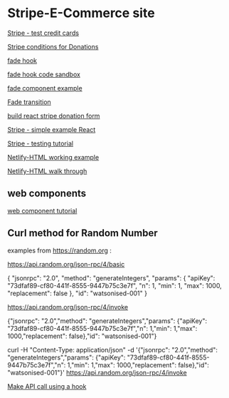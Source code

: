 # Stripe-E-Commerce site

[Stripe - test credit cards](https://docs.stripe.com/testing)

[Stripe conditions for Donations](https://support.stripe.com/questions/requirements-for-accepting-tips-or-donations)

[fade hook](https://dev.to/ekeijl/simple-react-fade-animation-hook-5dp8)  

[fade hook code sandbox](https://codesandbox.io/p/sandbox/simple-component-fade-on-mount-3gjkn) 

[fade component example](https://stackoverflow.com/questions/65731647/how-to-fade-out-and-fade-in-in-react)

[Fade transition](https://codesandbox.io/p/sandbox/optimistic-nobel-z74j3r?file=%2Fpublic%2Fquotes.js%3A33%2C5)

[build react stripe donation form](https://dev.to/wra-sol/building-a-reactexpress-stripe-donation-form-2pek)

[Stripe - simple example React](https://docs.stripe.com/payments/quickstart)

[Stripe - testing tutorial](https://docs.stripe.com/payments/accept-a-payment?platform=web&ui=stripe-hosted#additional-testing-resources)

[Netlify-HTML working example](https://github.com/aperkaz/serverless-payments/tree/main/netlify/functions)

[Netlify-HTML walk through](https://www.freecodecamp.org/news/serverless-online-payments/)

## web components

[web component tutorial](https://dev.to/jennieji/web-component-tutorial-for-react-devs-4mlc)


## Curl method for Random Number

examples from https://random.org :

https://api.random.org/json-rpc/4/basic

{
    "jsonrpc": "2.0",
    "method": "generateIntegers",
    "params": {
        "apiKey": "73dfaf89-cf80-441f-8555-9447b75c3e7f",
        "n": 1,
        "min": 1,
        "max": 1000,
	"replacement": false
    },
    "id": "watsonised-001"
}

https://api.random.org/json-rpc/4/invoke

{"jsonrpc": "2.0","method": "generateIntegers","params": {"apiKey": "73dfaf89-cf80-441f-8555-9447b75c3e7f","n": 1,"min": 1,"max": 1000,"replacement": false},"id": "watsonised-001"}

curl -H "Content-Type: application/json" -d '{"jsonrpc": "2.0","method": "generateIntegers","params": {"apiKey": "73dfaf89-cf80-441f-8555-9447b75c3e7f","n": 1,"min": 1,"max": 1000,"replacement": false},"id": "watsonised-001"}' https://api.random.org/json-rpc/4/invoke



[Make API call using a hook](https://stackoverflow.com/questions/55647287/how-to-send-request-on-click-react-hooks-way)
